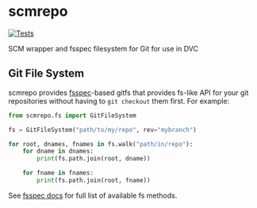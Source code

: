 # scmrepo

[![Tests](https://github.com/iterative/scmrepo/workflows/Tests/badge.svg)](https://github.com/iterative/scmrepo/actions?workflow=Tests)

SCM wrapper and fsspec filesystem for Git for use in DVC

## Git File System

scmrepo provides [fsspec](https://filesystem-spec.readthedocs.io/)-based gitfs that provides fs-like API for your git repositories without having to `git checkout` them first. For example:

```python
from scmrepo.fs import GitFileSystem

fs = GitFileSystem("path/to/my/repo", rev="mybranch")

for root, dnames, fnames in fs.walk("path/in/repo"):
    for dname in dnames:
        print(fs.path.join(root, dname))

    for fname in fnames:
        print(fs.path.join(root, fname))

```

See [fsspec docs](https://filesystem-spec.readthedocs.io/en/latest/api.html?highlight=walk#fsspec.spec.AbstractFileSystem) for full list of available fs methods.
